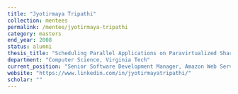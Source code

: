 ```yaml
---
title: "Jyotirmaya Tripathi"
collection: mentees
permalink: /mentee/jyotirmaya-tripathi
category: masters
end_year: 2008
status: alumni
thesis_title: "Scheduling Parallel Applications on Paravirtualized Shared-Memory Multiprocessors"
department: "Computer Science, Virginia Tech"
current_position: "Senior Software Development Manager, Amazon Web Services"
website: "https://www.linkedin.com/in/jyotirmayatripathi/"
scholar: ""
---
```


